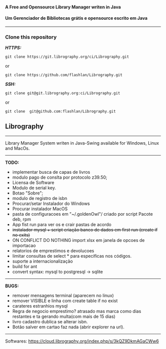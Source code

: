 #### A Free and Opensource Library Manager writen in Java

#### Um Gerenciador de Bibliotecas grátis e opensource escrito em Java

------

### Clone this repository 

***HTTPS:*** 

`git clone https://git.librography.org/ci/Librography.git`

or 

`git clone https://github.com/flashlan/Librography.git`

***SSH:***


`git clone git@git.librography.org:ci/Librography.git`

or 

`git clone  git@github.com:flashlan/Librography.git`

## Librography

---------

Library Manager System writen in Java-Swing available for Windows, Linux and MacOs.

-------

**TODO:**

* implementar busca de capas de livros
* modulo pago de conslta por protocolo z39.50;
* Licensa de Software
* Modulo de serial key. 
* Botao "Sobre";
* modulo  de registro de isbn
* Procurar/setar	Instalador do Windows
* Procurar instalador MacOS
* pasta de configuracoes em "~/.goldenOwl"/ criado por script Pacote deb, rpm
* App fist run para ver os e crair pastas de acordo
* ~~instalador mysql + script criação banco de dados em first run (create if no exits)~~
* ON CONFLICT DO NOTHING import xlsx em janela de opcoes  de importacao
* relatorios de emprestimos e devolucoes
* limitar consultas de select * para especificas nos códigos.
* suporte a internacionalização
* build for ant
* convert syntax: mysql to postgresql -> sqlite

---
**BUGS:**

* remover mensagens terminal (aparecem no linux)
* remover VISIBLE e linha com create table if no exist
* carateres estranhios mysql
* Regra de negocio emprestimo? atrasado mas marca como dias restantes e ta gerando multa(com mais de 15 dias)
* livro cadastro dublica se alterar isbn.
* Botão salver em cartao faz nada (abrir explorer na url).

---
Softwares:
https://cloud.librography.org/index.php/s/3kQZ9DkmAGaCWw6


